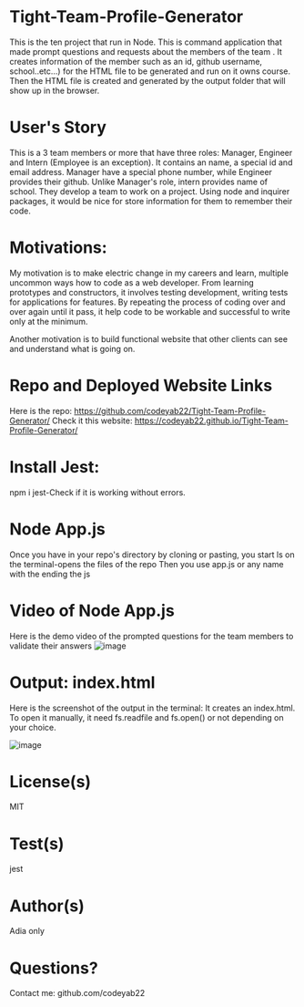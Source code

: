 # Tight-Team-Profile-Generator
This is the ten project that run in Node. This is command application that made prompt questions and requests about the members of the team . It creates information of the member such as an id, github username, school..etc...) for the HTML file to be generated and run on it owns course. Then the HTML file is created and generated by the output folder that will show up in  the browser. 


# User's Story
This is a 3 team members or more  that have three roles: Manager, Engineer and Intern (Employee is an exception). It contains an  name, a special id and email address. Manager have a special phone number, while Engineer provides their github. Unlike Manager's role, intern provides name of school. They develop a team to work on a project. Using node and inquirer packages, it  would be nice for store information for them to remember their code. 

# Motivations:

My motivation is to make electric change in my careers and learn, multiple  uncommon ways how to code as a web developer. From learning prototypes and constructors, it involves testing development, writing tests for applications for features. By  repeating the process of coding over and over again until it pass, it help code to be workable and successful to write only at the minimum.  

Another motivation is to build functional website that other clients can see and understand what is going on. 

# Repo and Deployed Website Links
Here is the repo: https://github.com/codeyab22/Tight-Team-Profile-Generator/
Check it this website: https://codeyab22.github.io/Tight-Team-Profile-Generator/

# Install Jest:
npm i jest-Check if it is working without errors.

# Node App.js
Once you have in your repo's directory by cloning or pasting, you start ls on the terminal-opens the files of the repo
Then you use app.js or any name with the ending the js
# Video of Node App.js 
Here is the demo video of the prompted questions for the team members to validate their answers
![image](https://drive.google.com/uc?export=view&id=1yC0CopTX2dnFad-Gbg5mCmHQlw5RWk_N)


# Output: index.html
Here is the screenshot of the output in the terminal: It creates an index.html. 
To open it manually, it need fs.readfile and fs.open() or not depending on your choice. 

![image](https://drive.google.com/uc?export=view&id=1VB6owIiTFK0MPpmsn4dIGR1XQLerCzDO)

# License(s)
MIT

# Test(s)
jest

# Author(s)
Adia only
# Questions?
Contact me: github.com/codeyab22


